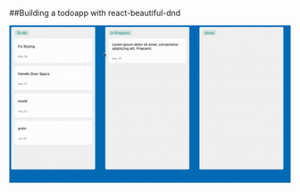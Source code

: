 ##Building a todoapp with react-beautiful-dnd

<p align="center" style="width: 100%;">
    <img border="0"  alt="To do app preview " src="./todo-app.gif">
</p>
